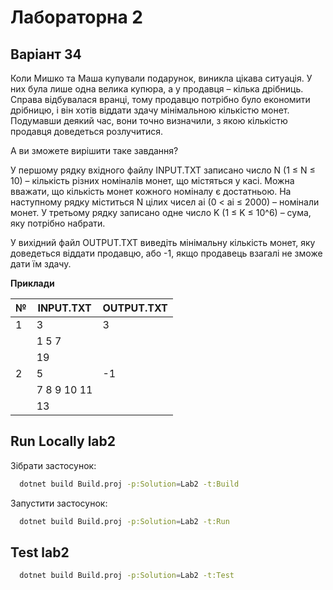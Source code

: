 # Лабораторна 2
## Варіант 34

Коли Мишко та Маша купували подарунок, виникла цікава ситуація. У них була лише одна велика купюра, а у продавця – кілька дрібниць. Справа відбувалася вранці, тому продавцю потрібно було економити дрібницю, і він хотів віддати здачу мінімальною кількістю монет. Подумавши деякий час, вони точно визначили, з якою кількістю продавця доведеться розлучитися.

А ви зможете вирішити таке завдання?

У першому рядку вхідного файлу INPUT.TXT записано число N (1 ≤ N ≤ 10) – кількість різних номіналів монет, що містяться у касі. Можна вважати, що кількість монет кожного номіналу є достатньою. На наступному рядку міститься N цілих чисел ai (0 < ai ≤ 2000) – номінали монет. У третьому рядку записано одне число K (1 ≤ K ≤ 10^6) – сума, яку потрібно набрати.

У вихідний файл OUTPUT.TXT виведіть мінімальну кількість монет, яку доведеться віддати продавцю, або -1, якщо продавець взагалі не зможе дати їм здачу.

**Приклади**

| №  | INPUT.TXT     | OUTPUT.TXT |
|----|---------------|------------|
| 1  | 3             | 3          |
|    | 1 5 7         |            |
|    | 19            |            |
| 2  | 5             | -1         |
|    | 7 8 9 10 11   |            |
|    | 13            |            |


## Run Locally lab2

Зібрати застосунок:

```bash
  dotnet build Build.proj -p:Solution=Lab2 -t:Build
```

Запустити застосунок:

```bash
  dotnet build Build.proj -p:Solution=Lab2 -t:Run
```


## Test lab2

```bash
  dotnet build Build.proj -p:Solution=Lab2 -t:Test
```

